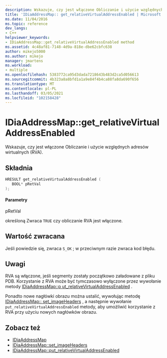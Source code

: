 ```yaml
---
description: Wskazuje, czy jest włączone Obliczanie i użycie względnych adresów wirtualnych (RVA).
title: 'IDiaAddressMap:: get_relativeVirtualAddressEnabled | Microsoft Docs'
ms.date: 11/04/2016
ms.topic: reference
dev_langs:
- C++
helpviewer_keywords:
- IDiaAddressMap::get_relativeVirtualAddressEnabled method
ms.assetid: 4c48af81-7148-4d9a-818e-dbe62cbfc638
author: mikejo5000
ms.author: mikejo
manager: jmartens
ms.workload:
- multiple
ms.openlocfilehash: 5383772ca95d3dada7218643b483d2ca5d056613
ms.sourcegitcommit: 4b323a8a8bfd1a1a9e84f4b4ca88fa8da690f656
ms.translationtype: MT
ms.contentlocale: pl-PL
ms.lasthandoff: 03/05/2021
ms.locfileid: "102158428"
---
```

# <a name="idiaaddressmapget_relativevirtualaddressenabled"></a>IDiaAddressMap::get_relativeVirtualAddressEnabled
Wskazuje, czy jest włączone Obliczanie i użycie względnych adresów wirtualnych (RVA).

## <a name="syntax"></a>Składnia

```C++
HRESULT get_relativeVirtualAddressEnabled ( 
   BOOL* pRetVal
);
```

#### <a name="parameters"></a>Parametry
 pRetVal

określoną Zwraca `TRUE` czy obliczanie RVA jest włączone.

## <a name="return-value"></a>Wartość zwracana
 Jeśli powiedzie się, zwraca `S_OK` ; w przeciwnym razie zwraca kod błędu.

## <a name="remarks"></a>Uwagi
 RVA są włączone, jeśli segmenty zostały początkowo załadowane z pliku PDB. Korzystanie z RVA może być tymczasowo wyłączone przez wywołanie metody [IDiaAddressMap::p ut_relativeVirtualAddressEnabled](../../debugger/debug-interface-access/idiaaddressmap-put-relativevirtualaddressenabled.md) .

 Ponadto nowe nagłówki obrazu można ustalić, wywołując metodę [IDiaAddressMap:: set_imageHeaders](../../debugger/debug-interface-access/idiaaddressmap-set-imageheaders.md) , a następnie wywołanie `put_relativeVirtualAddressEnabled` metody, aby umożliwić korzystanie z RVA przy użyciu nowych nagłówków obrazu.

## <a name="see-also"></a>Zobacz też
- [IDiaAddressMap](../../debugger/debug-interface-access/idiaaddressmap.md)
- [IDiaAddressMap::set_imageHeaders](../../debugger/debug-interface-access/idiaaddressmap-set-imageheaders.md)
- [IDiaAddressMap::put_relativeVirtualAddressEnabled](../../debugger/debug-interface-access/idiaaddressmap-put-relativevirtualaddressenabled.md)
